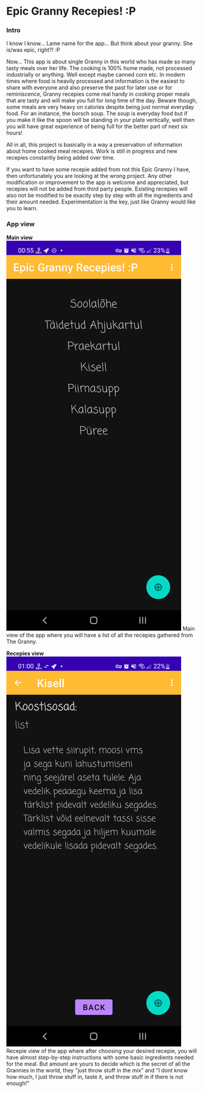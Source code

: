 # Epic Granny Recepies! :P

### Intro
I know I know... Lame name for the app... But think about your granny. She is/was epic, right?! :P

Now... This app is about single Granny in this world who has made so many tasty meals over her life.
The cooking is 100% home made, not processed industrially or anything. Well except maybe canned corn etc.
In modern times where food is heavily processed and information is the easiest to share with everyone
and also preserve the past for later use or for reminiscence, Granny recepies come real handy in cooking
proper meals that are tasty and will make you full for long time of the day. Beware though, some meals
are very heavy on calories despite being just normal everyday food. For an instance, the borsch soup.
The soup is everyday food but if you make it like the spoon will be standing in your plate vertically,
well then you will have great experience of being full for the better part of next six hours!

All in all, this project is basically in a way a preservation of information about home cooked meal
recepies. Work is still in progress and new recepies constantly being added over time.

If you want to have some recepie added from not this Epic Granny I have, then unfortunately you are
looking at the wrong project. Any other modification or improvement to the app is welcome and
appreciated, but recepies will not be added from third party people.
Existing recepies will also not be modified to be exactly step by step with all the ingredients and
their amount needed. Experimentation is the key, just like Granny would like you to learn.

### App view
**Main view**
![GrannyRecepies](readme/app_view.png)
Main view of the app where you will have a list of all the recepies gathered from The Granny.

**Recepies view**
![GrannyRecepies](readme/recepie_view.png)
Recepie view of the app where after choosing your desired recepie, you will have almost step-by-step
instructions with some basic ingredients needed for the meal. But amount are yours to decide which is
the secret of all the Grannies in the world, they "just throw stuff in the mix" and "I dont know
how much, I just throw stuff in, taste it, and throw stuff in if there is not enough!"